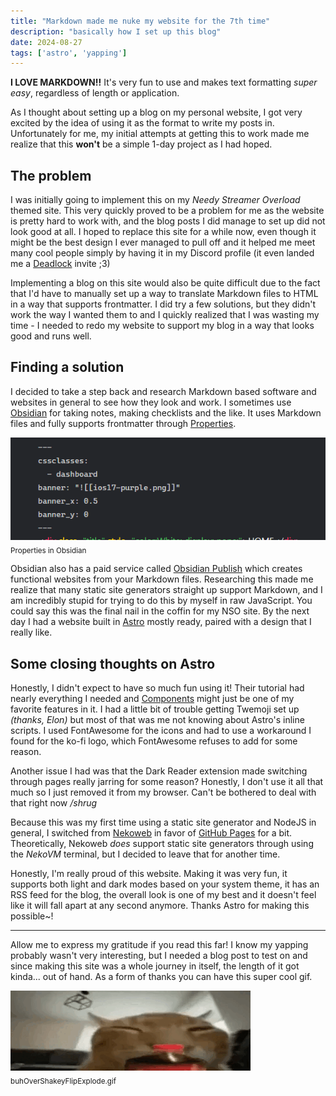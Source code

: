 ```yaml
---
title: "Markdown made me nuke my website for the 7th time"
description: "basically how I set up this blog"
date: 2024-08-27
tags: ['astro', 'yapping']
---
```


**I LOVE MARKDOWN!!** It's very fun to use and makes text formatting *super easy*, regardless of length or application.

As I thought about setting up a blog on my personal website, I got very excited by the idea of using it as the format to write my posts in. Unfortunately for me, my initial attempts at getting this to work made me realize that this **won't** be a simple 1-day project as I had hoped.

## The problem

I was initially going to implement this on my *Needy Streamer Overload* themed site. This very quickly proved to be a problem for me as the website is pretty hard to work with, and the blog posts I did manage to set up did not look good at all. I hoped to replace this site for a while now, even though it might be the best design I ever managed to pull off and it helped me meet many cool people simply by having it in my Discord profile (it even landed me a [Deadlock](https://store.steampowered.com/app/1422450/Deadlock/) invite ;3)

Implementing a blog on this site would also be quite difficult due to the fact that I'd have to manually set up a way to translate Markdown files to HTML in a way that supports frontmatter. I did try a few solutions, but they didn't work the way I wanted them to and I quickly realized that I was wasting my time - I needed to redo my website to support my blog in a way that looks good and runs well.

## Finding a solution

I decided to take a step back and research Markdown based software and websites in general to see how they look and work. I sometimes use [Obsidian](https://obsidian.md/) for taking notes, making checklists and the like. It uses Markdown files and fully supports frontmatter through [Properties](https://help.obsidian.md/Editing+and+formatting/Properties).

![Properties in Obsidian](<../assets/blog/Obsidian Properties.png>)
<sub>Properties in Obsidian</sub>

Obsidian also has a paid service called [Obsidian Publish](https://obsidian.md/publish) which creates functional websites from your Markdown files. Researching this made me realize that many static site generators straight up support Markdown, and I am incredibly stupid for trying to do this by myself in raw JavaScript. You could say this was the final nail in the coffin for my NSO site. By the next day I had a website built in [Astro](https://astro.build/) mostly ready, paired with a design that I really like.

## Some closing thoughts on Astro

Honestly, I didn't expect to have so much fun using it! Their tutorial had nearly everything I needed and [Components](https://docs.astro.build/en/basics/astro-components/) might just be one of my favorite features in it. I had a little bit of trouble getting Twemoji set up *(thanks, Elon)* but most of that was me not knowing about Astro's inline scripts. I used FontAwesome for the icons and had to use a workaround I found for the ko-fi logo, which FontAwesome refuses to add for some reason.

Another issue I had was that the Dark Reader extension made switching through pages really jarring for some reason? Honestly, I don't use it all that much so I just removed it from my browser. Can't be bothered to deal with that right now */shrug*

Because this was my first time using a static site generator and NodeJS in general, I switched from [Nekoweb](https://nekoweb.org/) in favor of [GitHub Pages](https://github.io) for a bit. Theoretically, Nekoweb *does* support static site generators through using the *NekoVM* terminal, but I decided to leave that for another time.

Honestly, I'm really proud of this website. Making it was very fun, it supports both light and dark modes based on your system theme, it has an RSS feed for the blog, the overall look is one of my best and it doesn't feel like it will fall apart at any second anymore. Thanks Astro for making this possible~!

---

Allow me to express my gratitude if you read this far! I know my yapping probably wasn't very interesting, but I needed a blog post to test on and since making this site was a whole journey in itself, the length of it got kinda... out of hand. As a form of thanks you can have this super cool gif.

![buhOverShakeyFlipExplode.gif](<../assets/blog/buhOverShakeyFlipExplode.gif>)
<sub>buhOverShakeyFlipExplode.gif</sub>